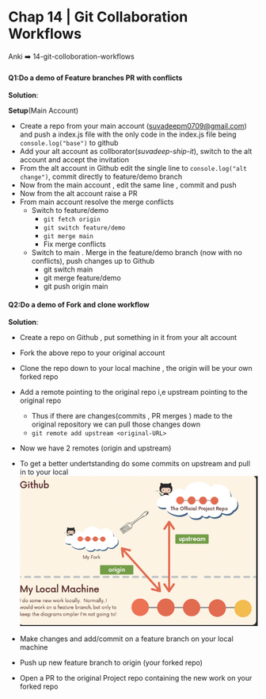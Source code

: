 # Chap 14  | Git Collaboration Workflows

Anki ➡️ 14-git-colloboration-workflows

#### Q1:Do a demo of Feature branches PR with conflicts 

**Solution**:

**Setup**(Main Account)

- Create a repo from your main account (suvadeepm0709@gmail.com) and push a index.js file with the only code in the index.js file being `console.log("base")` to github 
- Add your alt account as collborator(*suvadeep-ship-it*), switch to the alt account and accept the invitation
- From the alt account in Github edit the single line to `console.log("alt change")`, commit directly to feature/demo branch
- Now from the main account , edit the same line , commit and push
- Now from the alt account raise a PR 
- From main account resolve the merge conflicts
  - Switch to feature/demo 
    - `git fetch origin` 
    - `git switch feature/demo`
    - `git merge main`
    - Fix merge conflicts
  - Switch to main . Merge in the feature/demo branch (now with no conflicts), push changes up to Github
    - git switch main
    - git merge feature/demo
    - git push origin main

#### Q2:Do a demo of Fork and clone workflow 

**Solution**:

- Create a repo on Github , put  something in it from your alt account 
- Fork the above repo to your original account 
- Clone the repo down to your local machine , the origin will be your own forked repo
- Add a remote pointing to the original repo i,e upstream pointing to the original repo 
  - Thus if there are changes(commits , PR merges ) made to the original repository we can pull those changes down 
  - `git remote add upstream <original-URL>`
- Now we have 2 remotes (origin and upstream)
- To get a better undertstanding do some commits on upstream and pull in to your local![FC-3](../../Assets/FC-3.png) 

- Make changes and add/commit on a feature branch on your local machine
- Push up new feature branch to origin (your forked repo)
- Open a PR to the original Project repo containing the new work on your forked repo 
